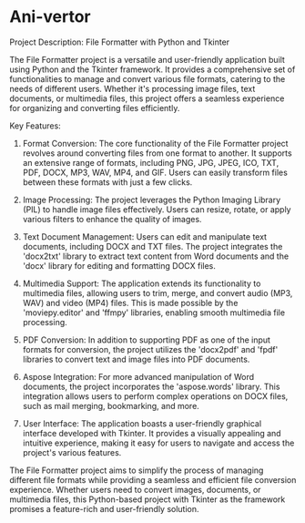 # Ani-vertor

Project Description: File Formatter with Python and Tkinter

The File Formatter project is a versatile and user-friendly application built using Python and the Tkinter framework. It provides a comprehensive set of functionalities to manage and convert various file formats, catering to the needs of different users. Whether it's processing image files, text documents, or multimedia files, this project offers a seamless experience for organizing and converting files efficiently.

Key Features:
1. Format Conversion: The core functionality of the File Formatter project revolves around converting files from one format to another. It supports an extensive range of formats, including PNG, JPG, JPEG, ICO, TXT, PDF, DOCX, MP3, WAV, MP4, and GIF. Users can easily transform files between these formats with just a few clicks.

2. Image Processing: The project leverages the Python Imaging Library (PIL) to handle image files effectively. Users can resize, rotate, or apply various filters to enhance the quality of images.

3. Text Document Management: Users can edit and manipulate text documents, including DOCX and TXT files. The project integrates the 'docx2txt' library to extract text content from Word documents and the 'docx' library for editing and formatting DOCX files.

4. Multimedia Support: The application extends its functionality to multimedia files, allowing users to trim, merge, and convert audio (MP3, WAV) and video (MP4) files. This is made possible by the 'moviepy.editor' and 'ffmpy' libraries, enabling smooth multimedia file processing.

5. PDF Conversion: In addition to supporting PDF as one of the input formats for conversion, the project utilizes the 'docx2pdf' and 'fpdf' libraries to convert text and image files into PDF documents.

6. Aspose Integration: For more advanced manipulation of Word documents, the project incorporates the 'aspose.words' library. This integration allows users to perform complex operations on DOCX files, such as mail merging, bookmarking, and more.

7. User Interface: The application boasts a user-friendly graphical interface developed with Tkinter. It provides a visually appealing and intuitive experience, making it easy for users to navigate and access the project's various features.

The File Formatter project aims to simplify the process of managing different file formats while providing a seamless and efficient file conversion experience. Whether users need to convert images, documents, or multimedia files, this Python-based project with Tkinter as the framework promises a feature-rich and user-friendly solution.

